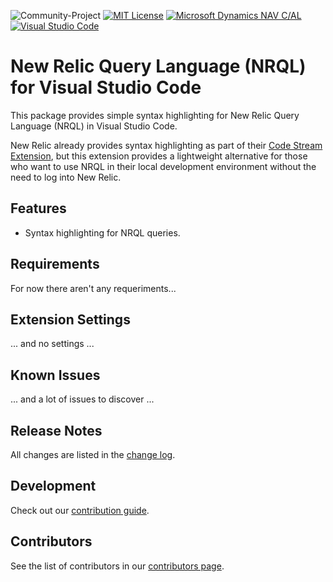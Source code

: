 ![Community-Project](https://gitlab.com/softbutterfly/open-source/open-source-office/-/raw/master/assets/dynova/dynova-open-source--banner--community-project.png)
[![MIT License][badge-license]][repository] [![Microsoft Dynamics NAV C/AL][badge-language]][repository] [![Visual Studio Code][badge-tool]][repository]

# New Relic Query Language (NRQL) for Visual Studio Code

This package provides simple syntax highlighting for New Relic Query Language
(NRQL) in Visual Studio Code.

New Relic already provides syntax highlighting as part of their [Code Stream Extension][vscode-codestream], but this extension provides a lightweight alternative for those who want to use NRQL in their local development environment without the need to log into New Relic.

## Features

* Syntax highlighting for NRQL queries.

## Requirements

For now there aren't any requeriments...

## Extension Settings

... and no settings ...

## Known Issues

... and a lot of issues to discover ...

## Release Notes

All changes are listed in the [change log](./CHANGELOG.md).

## Development

Check out our [contribution guide](./CONTRIBUTING.md).

## Contributors

See the list of contributors in our [contributors page][contributors].


[vscode-codestream]: https://marketplace.visualstudio.com/items?itemName=CodeStream.codestream
[contributors]: https://github.com/dynovaio/newrelic-sb-nrql-vscode/graphs/contributors

[repository]: https://github.com/dynovaio/newrelic-sb-nrql-vscode
[badge-license]: https://img.shields.io/badge/License-MIT-blue.svg?maxAge=2592000&style=flat-square
[badge-language]: https://img.shields.io/badge/Language-NRQL-blue.svg?maxAge=2592000&style=flat-square
[badge-tool]: https://img.shields.io/badge/Tool-Visual%20Studio%20Code-blue.svg?maxAge=2592000&style=flat-square
